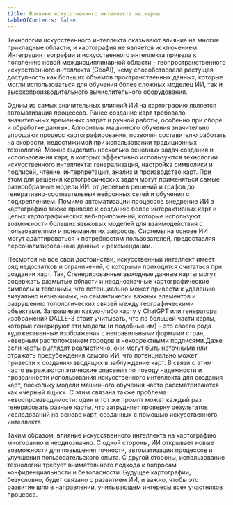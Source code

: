 ```yaml
---
title: Влияние искусственного интеллекта на карты
tableOfContents: false
---
```


Технологии искусственного интеллекта оказывают влияние на многие прикладные области, и картография не является исключением.
Интеграция географии и искусственного интеллекта привела к появлению новой междисциплинарной области - геопространственного искусственного интеллекта (GeoAI), чему способствовала растущая доступность как больших объемов пространственных данных, которые могли использоваться для обучения более сложных моделец ИИ, так и высокопроизводительного вычислительного оборудования.

Одним из самых значительных влияний ИИ на картографию является автоматизация процессов. Ранее создание карт требовало значительных временных затрат и ручной работы, особенно при сборе и обработке данных. Алгоритмы машинного обучения значительно упрощают процесс картографирования, позволяя составителю работать на скорости, недостижимой при использовании традиционных технологий. Можно выделить несколько основных задач создания и использования карт, в которых эффективно используются технологии искусственного интеллекта: генерализация, настройка символики и подписей, чтение, интерпретация, анализ и производство карт. При этом для решения картографических задач могут применяться самые разнообразные модели ИИ: от деревьев решений и графов до генеративно-состязательных нейронных сетей и обучения с подкреплением.
Помимо автоматизации процессов внедрение ИИ в картографию также привело к созданию более интерактивных карт и целых картографических веб-приложений, которые используют возможности больших языковых моделей для взаимодействия с пользователями и понимания их запросов. Системы на основе ИИ могут адаптироваться к потребностям пользователей, предоставляя персонализированные данные и рекомендации.

Несмотря на все свои достоинстви, искусственный интеллект имеет ряд недостатков и ограничений, с которыми приходится считаться при создании карт. Так, Сгенерированные выходные данные карты могут содержать размытые области и неоднозначные картографические символы и топонимы, что потенциально может привести к удалению визуально незначимых, но семантически важных элементов и разрушению топологических связей между географическими объектами. Запрашивая какую-либо карту у ChatGPT или генератора изображений DALLE-3 стоит учитывать, что по большей части карты, которые генерируют эти модели (и подобные им) – это своего рода художественные изображения с неправильными формами стран, неверным расположением городов и некорректными подписями.Даже если карты выглядят реалистично, они могут быть неточными или отражать предубеждения самого ИИ, что потенциально может привести к созданию вводящих в заблуждение карт. В связи с этим часто выражаются этические опасения по поводу надежности и прозрачности использования искусственного интеллекта для создания карт, поскольку модели машинного обучения часто рассматриваются как «черный ящик». С этим связана также проблема невоспроизводимости: один и тот же промпт может каждый раз генерировать разные карты, что затрудняет проверку результатов исследований на основе карт, созданных с помощью искусственного интеллекта.

Таким образом, влияние искусственного интеллекта на картографию многоранно и неоднозначно. С одной стороны, ИИ открывает новые возможности для повышения точности, автоматизации процессов и улучшения пользовательского опыта. С другой стороны, использование технологий требует внимательного подхода к вопросам конфиденциальности и безопасности. Будущее картографии, безусловно, будет связано с развитием ИИ, и важно, чтобы это развитие шло в направлении, учитывающем интересы всех участников процесса.
